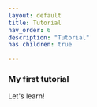 ```yaml
---
layout: default
title: Tutorial
nav_order: 6
description: "Tutorial"
has children: true

---
```


### My first tutorial 
Let's learn!